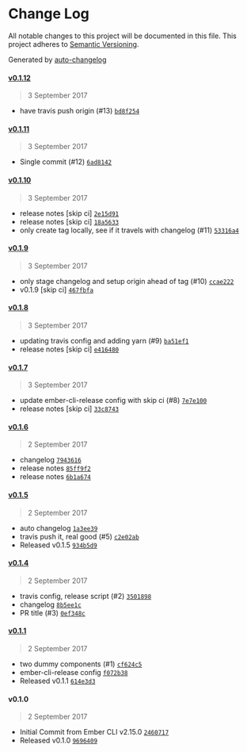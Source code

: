 # Change Log
All notable changes to this project will be documented in this file. This project adheres to [Semantic Versioning](http://semver.org/).

Generated by [auto-changelog](https://github.com/CookPete/auto-changelog)


#### [v0.1.12](https://github.com/jonpitch/auto-release/compare/v0.1.11...v0.1.12)
> 3 September 2017

* have travis push origin (#13) [`bd8f254`](https://github.com/jonpitch/auto-release/commit/bd8f2547bd1d627a11483cf86f2ce0e98d4146c7)


#### [v0.1.11](https://github.com/jonpitch/auto-release/compare/v0.1.10...v0.1.11)
> 3 September 2017

* Single commit (#12) [`6ad8142`](https://github.com/jonpitch/auto-release/commit/6ad8142533d2f196b7c8be054ee80852175b62df)


#### [v0.1.10](https://github.com/jonpitch/auto-release/compare/v0.1.9...v0.1.10)
> 3 September 2017

* release notes [skip ci] [`2e15d91`](https://github.com/jonpitch/auto-release/commit/2e15d91a155069216e94bea8bbe590608fbcb512)
* release notes [skip ci] [`18a5633`](https://github.com/jonpitch/auto-release/commit/18a5633ffff56df27b81e9beeef6cc895cf4785b)
* only create tag locally, see if it travels with changelog (#11) [`53316a4`](https://github.com/jonpitch/auto-release/commit/53316a48382605a823e4afc4bdd4d0ec27089cb1)


#### [v0.1.9](https://github.com/jonpitch/auto-release/compare/v0.1.8...v0.1.9)
> 3 September 2017

* only stage changelog and setup origin ahead of tag (#10) [`ccae222`](https://github.com/jonpitch/auto-release/commit/ccae222c1e9ba5a62e1a73b11c8b72002b274519)
* v0.1.9 [skip ci] [`467fbfa`](https://github.com/jonpitch/auto-release/commit/467fbface8bb056d53e001bd7008388ef774a57b)


#### [v0.1.8](https://github.com/jonpitch/auto-release/compare/v0.1.7...v0.1.8)
> 3 September 2017

* updating travis config and adding yarn (#9) [`ba51ef1`](https://github.com/jonpitch/auto-release/commit/ba51ef1c27a2cbc42b88fc12822cc73db455f38d)
* release notes [skip ci] [`e416480`](https://github.com/jonpitch/auto-release/commit/e416480dcc862b0a7729952ec0c0922078c709eb)


#### [v0.1.7](https://github.com/jonpitch/auto-release/compare/v0.1.6...v0.1.7)
> 3 September 2017

* update ember-cli-release config with skip ci (#8) [`7e7e100`](https://github.com/jonpitch/auto-release/commit/7e7e10085d189c6a54c9e3055854b309de6656bb)
* release notes [skip ci] [`33c8743`](https://github.com/jonpitch/auto-release/commit/33c8743bc437e5d30a06828577b82b9e5100c508)


#### [v0.1.6](https://github.com/jonpitch/auto-release/compare/v0.1.5...v0.1.6)
> 2 September 2017

* changelog [`7943616`](https://github.com/jonpitch/auto-release/commit/7943616de3158ba76b937aec01d739a350fd1b24)
* release notes [`85ff9f2`](https://github.com/jonpitch/auto-release/commit/85ff9f27fd68a7298370b4b288a0434892f67e44)
* release notes [`6b1a674`](https://github.com/jonpitch/auto-release/commit/6b1a67450e2a241eb6fd95f40e594035d732454f)


#### [v0.1.5](https://github.com/jonpitch/auto-release/compare/v0.1.4...v0.1.5)
> 2 September 2017

* auto changelog [`1a3ee39`](https://github.com/jonpitch/auto-release/commit/1a3ee3918c5c108cb24d05b241c06cd87ccdfa16)
* travis push it, real good (#5) [`c2e02ab`](https://github.com/jonpitch/auto-release/commit/c2e02abc7d3d2ae6345fce8b8532a9e2da64555f)
* Released v0.1.5 [`934b5d9`](https://github.com/jonpitch/auto-release/commit/934b5d9db8abe3e1f64a973c53a766926af71ad2)


#### [v0.1.4](https://github.com/jonpitch/auto-release/compare/v0.1.1...v0.1.4)
> 2 September 2017

* travis config, release script (#2) [`3501898`](https://github.com/jonpitch/auto-release/commit/3501898193f5b29b2053ab30709f62962b3abeb2)
* changelog [`8b5ee1c`](https://github.com/jonpitch/auto-release/commit/8b5ee1cf0c18d804a0d338dde9ff6f9c4c0ade03)
* PR title (#3) [`0ef348c`](https://github.com/jonpitch/auto-release/commit/0ef348c198ed289f6a6df64ba81b43abce3ad0b0)


#### [v0.1.1](https://github.com/jonpitch/auto-release/compare/v0.1.0...v0.1.1)
> 2 September 2017

* two dummy components (#1) [`cf624c5`](https://github.com/jonpitch/auto-release/commit/cf624c517663f82972941d9c36c6db14bda8f6a5)
* ember-cli-release config [`f072b38`](https://github.com/jonpitch/auto-release/commit/f072b383e277cf01b084b227f79f193663ce0a79)
* Released v0.1.1 [`614e3d3`](https://github.com/jonpitch/auto-release/commit/614e3d35523b5ad4e7dd813cafb6900e42e81195)


#### v0.1.0
> 2 September 2017

* Initial Commit from Ember CLI v2.15.0 [`2460717`](https://github.com/jonpitch/auto-release/commit/246071789fb2b4307369b3ee55e7bc90bb30154f)
* Released v0.1.0 [`9696409`](https://github.com/jonpitch/auto-release/commit/96964093202015ddbf0b1cdd95962c2e72324a0e)
